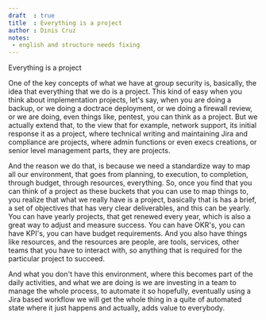 ```yaml
---
draft  : true
title  : Everything is a project
author : Dinis Cruz
notes:
 - english and structure needs fixing
---
```


Everything is a project

One of the key concepts of what we have at group security is, basically, the idea that everything that we do is a project. This kind of easy when you think about implementation projects, let's say, when you are doing a backup, or we doing a doctrace deployment, or we doing a firewall review, or we are doing, even things like, pentest, you can think as a project. But we actually extend that, to the view that for example, network support, its initial response it as a project, where technical writing and maintaining Jira and compliance are projects, where admin functions or even execs creations, or senior level management parts, they are projects. 

And the reason we do that, is because we need a standardize way to map all our environment, that goes from planning, to execution, to completion, through budget, through resources, everything. So, once you find that you can think of a project as these buckets that you can use to map things to, you realize that what we really have is a project, basically that is has a brief, a set of objectives that has very clear deliverables, and this can be yearly. You can have yearly projects, that get renewed every year, which is also a great way to adjust and measure success. You can have OKR's, you can have KPI's, you can have budget requirements. And you also have things like resources, and the resources are people, are tools, services, other teams that you have to interact with, so anything that is required for the particular project to succeed.

And what you don't have this environment, where this becomes part of the daily activities, and what we are doing is we are investing in a team to manage the whole process, to automate it so hopefully, eventually using a Jira based workflow we will get the whole thing in a quite of automated state where it just happens and actually, adds value to everybody.


